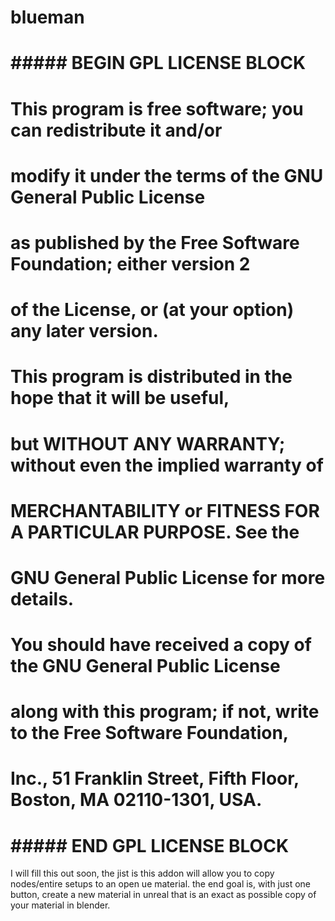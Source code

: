# blueman
# ##### BEGIN GPL LICENSE BLOCK #####
#
#  This program is free software; you can redistribute it and/or
#  modify it under the terms of the GNU General Public License
#  as published by the Free Software Foundation; either version 2
#  of the License, or (at your option) any later version.
#
#  This program is distributed in the hope that it will be useful,
#  but WITHOUT ANY WARRANTY; without even the implied warranty of
#  MERCHANTABILITY or FITNESS FOR A PARTICULAR PURPOSE.  See the
#  GNU General Public License for more details.
#
#  You should have received a copy of the GNU General Public License
#  along with this program; if not, write to the Free Software Foundation,
#  Inc., 51 Franklin Street, Fifth Floor, Boston, MA 02110-1301, USA.
#
# ##### END GPL LICENSE BLOCK #####
I will fill this out soon,
the jist is this addon will allow you to copy nodes/entire setups to an open ue material.
the end goal is,
with just one button,
create a new material in unreal that is an exact as possible copy of your material in blender.
